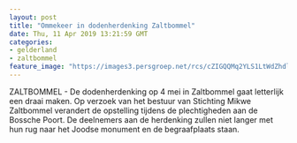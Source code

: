 ```yaml
---
layout: post
title: "Ommekeer in dodenherdenking Zaltbommel"
date: Thu, 11 Apr 2019 13:21:59 GMT
categories: 
- gelderland 
- zaltbommel 
feature_image: "https://images3.persgroep.net/rcs/cZIGQQMq2YLS1LtWdZhdlsFdh-k/diocontent/145310326/_fitwidth/400/?appId=21791a8992982cd8da851550a453bd7f&quality=0.7"
---
```


ZALTBOMMEL - De dodenherdenking op 4 mei in Zaltbommel gaat letterlijk een draai maken. Op verzoek van het bestuur van Stichting Mikwe Zaltbommel verandert de opstelling tijdens de plechtigheden aan de Bossche Poort. De deelnemers aan de herdenking zullen niet langer met hun rug naar het Joodse monument en de begraafplaats staan.
